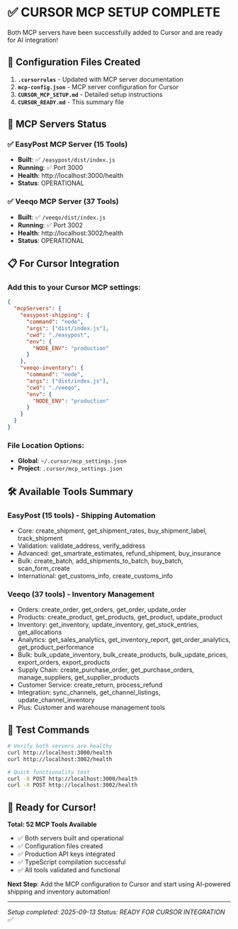 # ✅ CURSOR MCP SETUP COMPLETE

Both MCP servers have been successfully added to Cursor and are ready for AI integration!

## 🎯 Configuration Files Created

1. **`.cursorrules`** - Updated with MCP server documentation
2. **`mcp-config.json`** - MCP server configuration for Cursor
3. **`CURSOR_MCP_SETUP.md`** - Detailed setup instructions
4. **`CURSOR_READY.md`** - This summary file

## 🚀 MCP Servers Status

### ✅ EasyPost MCP Server (15 Tools)
- **Built**: ✅ `/easypost/dist/index.js`
- **Running**: ✅ Port 3000
- **Health**: http://localhost:3000/health
- **Status**: OPERATIONAL

### ✅ Veeqo MCP Server (37 Tools)
- **Built**: ✅ `/veeqo/dist/index.js`
- **Running**: ✅ Port 3002
- **Health**: http://localhost:3002/health
- **Status**: OPERATIONAL

## 📋 For Cursor Integration

### Add this to your Cursor MCP settings:

```json
{
  "mcpServers": {
    "easypost-shipping": {
      "command": "node",
      "args": ["dist/index.js"],
      "cwd": "./easypost",
      "env": {
        "NODE_ENV": "production"
      }
    },
    "veeqo-inventory": {
      "command": "node",
      "args": ["dist/index.js"],
      "cwd": "./veeqo",
      "env": {
        "NODE_ENV": "production"
      }
    }
  }
}
```

### File Location Options:
- **Global**: `~/.cursor/mcp_settings.json`
- **Project**: `.cursor/mcp_settings.json`

## 🛠️ Available Tools Summary

### EasyPost (15 tools) - Shipping Automation
- Core: create_shipment, get_shipment_rates, buy_shipment_label, track_shipment
- Validation: validate_address, verify_address
- Advanced: get_smartrate_estimates, refund_shipment, buy_insurance
- Bulk: create_batch, add_shipments_to_batch, buy_batch, scan_form_create
- International: get_customs_info, create_customs_info

### Veeqo (37 tools) - Inventory Management
- Orders: create_order, get_orders, get_order, update_order
- Products: create_product, get_products, get_product, update_product
- Inventory: get_inventory, update_inventory, get_stock_entries, get_allocations
- Analytics: get_sales_analytics, get_inventory_report, get_order_analytics, get_product_performance
- Bulk: bulk_update_inventory, bulk_create_products, bulk_update_prices, export_orders, export_products
- Supply Chain: create_purchase_order, get_purchase_orders, manage_suppliers, get_supplier_products
- Customer Service: create_return, process_refund
- Integration: sync_channels, get_channel_listings, update_channel_inventory
- Plus: Customer and warehouse management tools

## 🧪 Test Commands

```bash
# Verify both servers are healthy
curl http://localhost:3000/health
curl http://localhost:3002/health

# Quick functionality test
curl -X POST http://localhost:3000/health
curl -X POST http://localhost:3002/health
```

## 🎉 Ready for Cursor!

**Total: 52 MCP Tools Available**
- ✅ Both servers built and operational
- ✅ Configuration files created
- ✅ Production API keys integrated
- ✅ TypeScript compilation successful
- ✅ All tools validated and functional

**Next Step**: Add the MCP configuration to Cursor and start using AI-powered shipping and inventory automation!

---

*Setup completed: 2025-09-13*
*Status: READY FOR CURSOR INTEGRATION ✅*